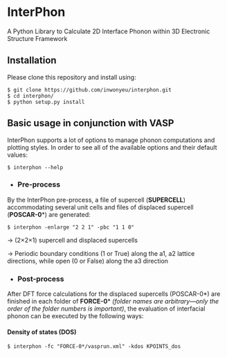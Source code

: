 # InterPhon

A Python Library to Calculate 2D Interface Phonon within 3D Electronic Structure Framework

## Installation

Please clone this repository and install using:

```
$ git clone https://github.com/inwonyeu/interphon.git
$ cd interphon/
$ python setup.py install
```

## Basic usage in conjunction with VASP

InterPhon supports a lot of options to manage phonon computations and plotting styles. 
In order to see all of the available options and their default values:

```
$ interphon --help
```

- ### Pre-process
By the InterPhon pre-process, a file of supercell (**SUPERCELL**) accommodating several unit cells and files of displaced supercell (**POSCAR-0***) are generated:

```
$ interphon -enlarge "2 2 1" -pbc "1 1 0"
```

-> (2×2×1) supercell and displaced supercells 

-> Periodic boundary conditions (1 or True) along the a1, a2 lattice directions, while open (0 or False) along the a3 direction

- ### Post-process
After DFT force calculations for the displaced supercells (POSCAR-0*) are finished in each folder of **FORCE-0*** *(folder names are arbitrary—only the order of the folder numbers is important)*, the evaluation of interfacial phonon can be executed by the following ways:

#### Density of states (DOS)
```
$ interphon -fc "FORCE-0*/vasprun.xml" -kdos KPOINTS_dos
```
